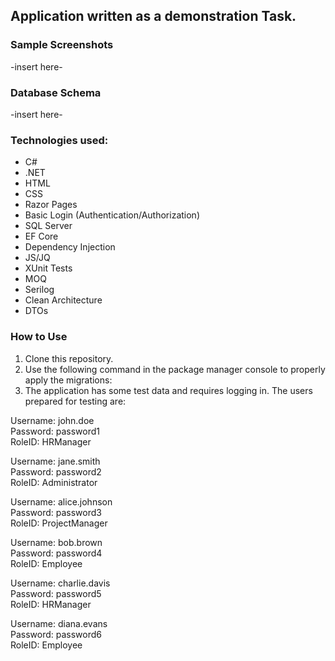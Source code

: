 ## Application written as a demonstration Task.

### Sample Screenshots
-insert here-

### Database Schema
-insert here-

### Technologies used:
- C#
- .NET
- HTML
- CSS
- Razor Pages
- Basic Login (Authentication/Authorization)
- SQL Server
- EF Core
- Dependency Injection
- JS/JQ
- XUnit Tests
- MOQ
- Serilog
- Clean Architecture
- DTOs

### How to Use
1. Clone this repository.
2. Use the following command in the package manager console to properly apply the migrations:
3. The application has some test data and requires logging in. The users prepared for testing are:

Username: john.doe  
Password: password1  
RoleID: HRManager

Username: jane.smith  
Password: password2  
RoleID: Administrator

Username: alice.johnson  
Password: password3  
RoleID: ProjectManager

Username: bob.brown  
Password: password4  
RoleID: Employee

Username: charlie.davis  
Password: password5  
RoleID: HRManager

Username: diana.evans  
Password: password6  
RoleID: Employee
